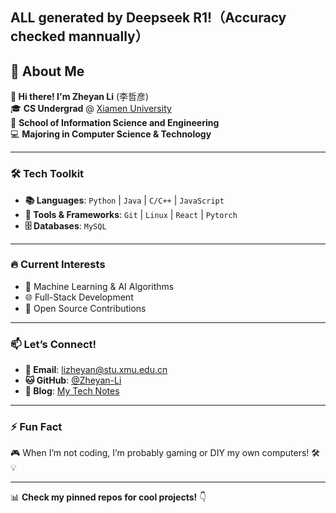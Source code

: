 ## ALL generated by Deepseek R1!（Accuracy checked mannually）

## 🌟 About Me

&zwnj;**👋 Hi there! I'm Zheyan Li**&zwnj; (李哲彦)  
🎓 &zwnj;**CS Undergrad**&zwnj; @ [Xiamen University](https://www.xmu.edu.cn/)  
🏫 &zwnj;**School of Information Science and Engineering**&zwnj;  
💻 &zwnj;**Majoring in Computer Science & Technology**&zwnj;  

---

### 🛠️ Tech Toolkit
- &zwnj;**📚 Languages**&zwnj;: `Python` | `Java` | `C/C++` | `JavaScript`  
- &zwnj;**🔧 Tools & Frameworks**&zwnj;: `Git` | `Linux` | `React` | `Pytorch`  
- &zwnj;**🗄️ Databases**&zwnj;: `MySQL` 

---

### 🔥 Current Interests
- 🤖 Machine Learning & AI Algorithms  
- 🌐 Full-Stack Development  
- 🧪 Open Source Contributions  

---

### 📫 Let’s Connect!
- &zwnj;**💌 Email**&zwnj;: [lizheyan@stu.xmu.edu.cn](mailto:lizheyan@stu.xmu.edu.cn)  
- &zwnj;**🐱 GitHub**&zwnj;: [@Zheyan-Li](https://github.com/MikuMiku-666)
- &zwnj;**📝 Blog**&zwnj;: [My Tech Notes](https://www.cnblogs.com/wondering-world) 

---

### ⚡ Fun Fact  
🎮 When I’m not coding, I’m probably gaming or DIY my own computers! 🛠️💡  

---

📊 &zwnj;**Check my pinned repos for cool projects!**&zwnj; 👇  

